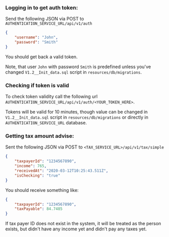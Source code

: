 ### Logging in to get auth token:

Send the following JSON via POST to `AUTHENTICATION_SERVICE_URL/api/v1/auth`
```json
{
	"username": "John",
	"password": "Smith"
}
```
You should get back a valid token.

Note, that user `John` with password `Smith` is predefined unless you've changed `V1.2__Init_data.sql` script
in `resources/db/migrations`.

### Checking if token is valid

To check token validity call the following url `AUTHENTICATION_SERVICE_URL/api/v1/auth/<YOUR_TOKEN_HERE>`.

Tokens will be valid for 10 minutes, though value can be changed in `V1.2__Init_data.sql` script in `resources/db/migrations`
or directly in `AUTHENTICATION_SERVICE_URL` database.

### Getting tax amount advise:
Sent the following JSON via POST to `<TAX_SERVICE_URL>/api/v1/tax/simple`
```json
{
    "taxpayerId": "1234567890",
    "income": 765,
    "receivedAt": "2020-03-12T10:25:43.511Z",
    "isChecking": "true"
}
```

You should receive something like:
```json
{
    "taxpayerId": "1234567890",
    "taxPayable": 84.7485
}
```
If tax payer ID does not exist in the system, it will be treated as the person exists,
but didn't have any income yet and didn't pay any taxes yet.